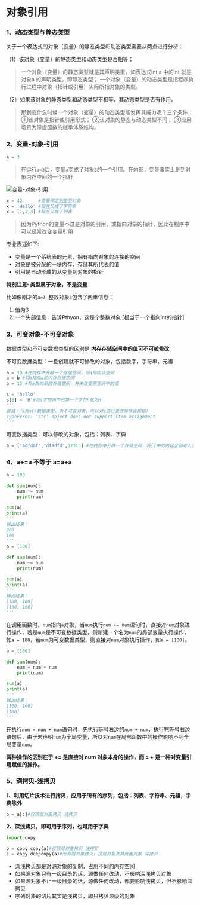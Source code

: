 # 对象引用

### 1、动态类型与静态类型

关于一个表达式的对象（变量）的静态类型和动态类型需要从两点进行分析：

（1）该对象（变量）的静态类型和动态类型是否相等；

> 一个对象（变量）的静态类型就是其声明类型，如表达式int a 中的int 就是对象a 的声明类型，即静态类型； 一个对象（变量）的动态类型是指程序执行过程中对象（指针或引用）实际所指对象的类型。

（2）如果该对象的静态类型和动态类型不相等，其动态类型是否有作用。

> 那到底什么时候一个对象（变量）的动态类型能发挥其威力呢？三个条件： ①该对象是指针或引用形式； ②该对象的静态与动态类型不同； ③应用场景为带虚函数的继承体系结构。

### 2、变量-对象-引用

```python
a = 3
```

> 在运行`a=3`后，变量`a`变成了对象`3`的一个引用。在内部，变量事实上是到对象内存空间的一个指针

![变量-对象-引用](http://img.blog.csdn.net/20141210215031875)

```python
x = 42      #变量绑定到整型对象
x = 'Hello' #现在又成了字符串
x = [1,2,3] #现在又成了列表
```

> 因为Python的变量不过是对象的引用，或指向对象的指针，因此在程序中可以经常改变变量引用

专业表述如下:

* 变量是一个系统表的元素，拥有指向对象的连接的空间
* 对象是被分配的一块内存，存储其所代表的值
* 引用是自动形成的从变量到对象的指针

**特别注意: 类型属于对象，不是变量**

比如像刚才的`a=3`, 整数对象`3`包含了两重信息：

1. 值为3
2. 一个头部信息：告诉Pthyon，这是个整数对象 \[相当于一个指向int的指针]

### 3、可变对象-不可变对象

数据类型和不可变数据类型的区别是 **内存存储空间中的值可不可被修改**

不可变数据类型：一旦创建就不可修改的对象，包括数字，字符串，元祖

```python
a = 10 #在内存中开辟一个存储空间，将a指向该空间
a = b #将b指向a的内存存储空间
a = 15 #将a指向新的存储空间，并未改变原空间中的值

s = 'hello'
s[0] = 'H'#将s字符串中的第一个字符h改为H
'''
报错：（s为str数据类型，为不可变对象，所以对s进行更改操作会报错）
TypeError: 'str' object does not support item assignment
'''
```

可变数据类型：可以修改的对象，包括：列表、字典

```python
a = ['adfdaf','dfadfd',32313] #在内存中开辟一个存储空间，将[]中的内容全部存入该存储空间中，该存储空间中的值即可被改变
```

### 4、a+=a 不等于 a=a+a

```python
a = 100

def sum(num):
    num += num
    print(num)

sum(a)
print(a)
'''
输出结果：
200
100
'''
a = [100]

def sum(num):
    num += num
    print(num)

sum(a)
print(a)
'''
输出结果：
[100, 100]
[100, 100]
'''
```

在调用函数时，`num`指向`a`对象，当`num`执行`num += num`语句时，直接对`num`对象进行操作，若是`num`是不可变数据类型，则新建一个名为`num`的局部变量执行操作，如`a = 100`，若`num`为可变数据类型，则直接对`num`对象执行操作，如`a = [100]`。

```python
a = [100]

def sum(num):
    num = num + num
    print(num)

sum(a)
print(a)
'''
输出结果：
[100, 100]
[100]
'''
```

在执行`num = num + num`语句时，先执行等号右边的`num + num`，执行完等号右边语句后，由于未声明`num`为全局变量，所以对`num`在局部函数中的操作影响不到全局变量`num`。

**两种操作的区别在于 += 是直接对 num 对象本身的操作，而 = + 是一种对变量引用赋值的操作。**

### 5、深拷贝-浅拷贝

**1、利用切片技术进行拷贝，应用于所有的序列，包括：列表、字符串、元祖，字典除外**

```python
b = a[:]#仅顶层对象拷贝 浅拷贝
```

**2、深浅拷贝，即可用于序列，也可用于字典**

```python
import copy

b = copy.copy(a)#仅顶层对象拷贝 浅拷贝
c = copy.deepcopy(a)#所有层对象拷贝，顶层对象及其嵌套对象 深拷贝
```

* 深浅拷贝都是对源对象的复制，占用不同的内存空间
* 如果源对象只有一级目录的话，源做任何改动，不影响深浅拷贝对象
* 如果源对象不止一级目录的话，源做任何改动，都要影响浅拷贝，但不影响深拷贝
* 序列对象的切片其实是浅拷贝，即只拷贝顶级的对象
